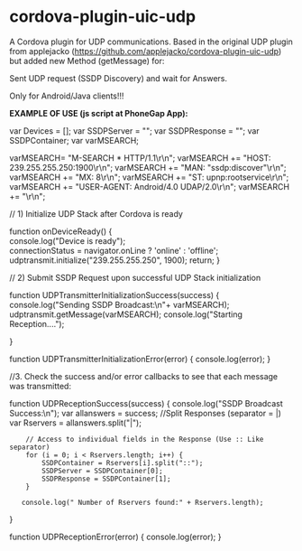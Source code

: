 cordova-plugin-uic-udp
======================
A Cordova plugin for UDP communications.
Based in the original UDP plugin from applejacko (https://github.com/applejacko/cordova-plugin-uic-udp)
but added new Method (getMessage) for:

Sent UDP request (SSDP Discovery) and wait for Answers.

Only for Android/Java clients!!!

<b>EXAMPLE OF USE (js script at PhoneGap App): </b>

var Devices = [];
var SSDPServer = "";
var SSDPResponse = "";
var SSDPContainer;
var varMSEARCH;

varMSEARCH= "M-SEARCH * HTTP/1.1\r\n";
varMSEARCH += "HOST: 239.255.255.250:1900\r\n";
varMSEARCH += "MAN: \"ssdp:discover\"\r\n";
varMSEARCH += "MX: 8\r\n";
varMSEARCH += "ST: upnp:rootservice\r\n";
varMSEARCH += "USER-AGENT: Android/4.0 UDAP/2.0\r\n";
varMSEARCH += "\r\n";

// 1)  Initialize UDP Stack after Cordova is ready

function onDeviceReady() { 	
 	console.log("Device is ready");		                    
    	connectionStatus = navigator.onLine ? 'online' : 'offline';
    	udptransmit.initialize("239.255.255.250", 1900);
    	return;
 }

// 2)  Submit SSDP Request upon successful UDP Stack initialization

 function UDPTransmitterInitializationSuccess(success) {
		console.log("Sending SSDP Broadcast:\n"+ varMSEARCH);	
		udptransmit.getMessage(varMSEARCH);	
		console.log("Starting Reception....");
	
 }

function UDPTransmitterInitializationError(error) {
   console.log(error);
 }


 //3. Check the success and/or error callbacks to see that each message was transmitted:  
 
function UDPReceptionSuccess(success) {
		console.log("SSDP Broadcast Success:\n");
	   	var allanswers = success;
                //Split Responses (separator = |)
	   	var Rservers = allanswers.split("|");

		// Access to individual fields in the Response (Use :: Like separator)	   	
	   	for (i = 0; i < Rservers.length; i++) {
	   		SSDPContainer = Rservers[i].split("::");
	   		SSDPServer = SSDPContainer[0];
	   		SSDPResponse = SSDPContainer[1];
	   	}	   
	   	
	   console.log(" Number of Rservers found:" + Rservers.length);   

 }
 
 
function UDPReceptionError(error) {
	   console.log(error);
}

